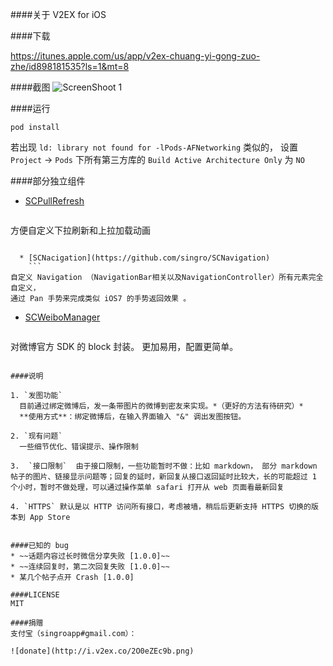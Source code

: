 ####关于
V2EX for iOS


####下载

https://itunes.apple.com/us/app/v2ex-chuang-yi-gong-zuo-zhe/id898181535?ls=1&mt=8

####截图
![ScreenShoot 1](http://i.v2ex.co/EwnuC7uf.png)

####运行
```
pod install
```
若出现 `ld: library not found for -lPods-AFNetworking` 类似的， 设置 `Project` -> `Pods` 下所有第三方库的 `Build Active Architecture Only` 为 `NO`

####部分独立组件

  * [SCPullRefresh](https://github.com/singro/SCPullRefresh)  
    ```
方便自定义下拉刷新和上拉加载动画
```

  * [SCNacigation](https://github.com/singro/SCNavigation) 
    ```
自定义 Navigation （NavigationBar相关以及NavigationController）所有元素完全自定义，
通过 Pan 手势来完成类似 iOS7 的手势返回效果 。
```

  * [SCWeiboManager](https://github.com/singro/SCWeiboManager) 
    ```
对微博官方 SDK 的 block 封装。 更加易用，配置更简单。
```

####说明

1. `发图功能`
  目前通过绑定微博后，发一条带图片的微博到密友来实现。*（更好的方法有待研究）*
  **使用方式**：绑定微博后，在输入界面输入 "&" 调出发图按钮。

2. `现有问题`
  一些细节优化、错误提示、操作限制
 
3.  `接口限制`  由于接口限制，一些功能暂时不做：比如 markdown， 部分 markdown 帖子的图片、链接显示问题等；回复的延时，新回复从接口返回延时比较大，长的可能超过 1 个小时，暂时不做处理，可以通过操作菜单 safari 打开从 web 页面看最新回复

4. `HTTPS` 默认是以 HTTP 访问所有接口，考虑被墙，稍后后更新支持 HTTPS 切换的版本到 App Store
    

####已知的 bug
* ~~话题内容过长时微信分享失败 [1.0.0]~~
* ~~连续回复时，第二次回复失败 [1.0.0]~~
* 某几个帖子点开 Crash [1.0.0]

####LICENSE
MIT

####捐赠
支付宝（singroapp#gmail.com）：

![donate](http://i.v2ex.co/2O0eZEc9b.png)
